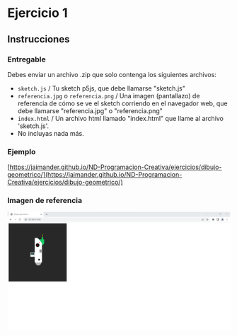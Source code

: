 # Ejercicio 1

## Instrucciones

### Entregable
Debes enviar un archivo .zip que solo contenga los siguientes archivos:
- `sketch.js` / Tu sketch p5js, que debe llamarse "sketch.js" 
- `referencia.jpg` o `referencia.png` / Una imagen (pantallazo) de referencia de cómo se ve el sketch corriendo en el navegador web, que debe llamarse "referencia.jpg" o "referencia.png"
- `index.html` / Un archivo html llamado "index.html" que llame al archivo 'sketch.js'. 
- No incluyas nada más.

### Ejemplo
[https://jaimander.github.io/ND-Programacion-Creativa/ejercicios/dibujo-geometrico/](https://jaimander.github.io/ND-Programacion-Creativa/ejercicios/dibujo-geometrico/)

### Imagen de referencia
![](https://github.com/jaimander/ND-Programacion-Creativa/blob/main/ejercicios/dibujo-geometrico/dibujo-geometrico-ej.png) 





